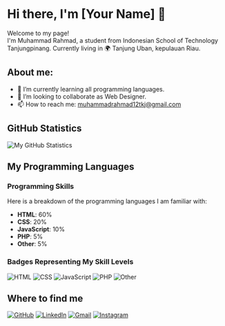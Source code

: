 # Hi there, I'm [Your Name] 👋

Welcome to my page!  
I'm Muhammad Rahmad, a student from Indonesian School of Technology Tanjungpinang. Currently living in 🌍 Tanjung Uban, kepulauan Riau.  

## About me:
- 🌱 I’m currently learning all programming languages.
- 👥 I’m looking to collaborate as Web Designer.
- 📫 How to reach me: muhammadrahmad12tkj@gmail.com

## GitHub Statistics

![My GitHub Statistics](https://github-readme-stats.vercel.app/api?username=your-github-username&show_icons=true&theme=blue)


## My Programming Languages

### Programming Skills

Here is a breakdown of the programming languages I am familiar with:

- **HTML**: 60%
- **CSS**: 20%
- **JavaScript**: 10%
- **PHP**: 5%
- **Other**: 5%

### Badges Representing My Skill Levels

![HTML](https://img.shields.io/badge/HTML-60%25-brightgreen)
![CSS](https://img.shields.io/badge/CSS-20%25-blue)
![JavaScript](https://img.shields.io/badge/JavaScript-10%25-yellow)
![PHP](https://img.shields.io/badge/PHP-5%25-lightgray)
![Other](https://img.shields.io/badge/Other-5%25-lightblue)


## Where to find me

[![GitHub](https://img.shields.io/badge/GitHub-000?style=for-the-badge&logo=github&logoColor=white)](https://github.com/muhammadrahmad)
[![LinkedIn](https://img.shields.io/badge/LinkedIn-0A66C2?style=for-the-badge&logo=linkedin&logoColor=white)](https://www.linkedin.com/in/muhammad-rahmad-753a65270)
[![Gmail](https://img.shields.io/badge/Gmail-D14836?style=for-the-badge&logo=gmail&logoColor=white)](mailto:muhammadrahmad12tkj@gmail.com)
[![Instagram](https://img.shields.io/badge/Gmail-D14836?style=for-the-badge&logo=gmail&logoColor=white)](mailto:muhammadrahmad12tkj@gmail.com)
